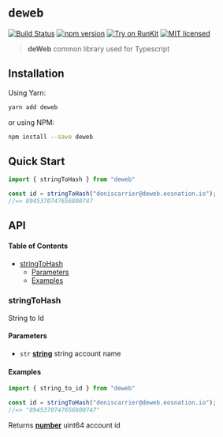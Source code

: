 # `deweb`

[![Build Status](https://travis-ci.org/EOS-Nation/deweb.svg?branch=master)](https://travis-ci.org/EOS-Nation/deweb)
[![npm version](https://badge.fury.io/js/deweb.svg)](https://badge.fury.io/js/deweb)
[![Try on RunKit](https://badge.runkitcdn.com/deweb.svg)](https://npm.runkit.com/deweb)
[![MIT licensed](https://img.shields.io/badge/license-MIT-blue.svg)](https://raw.githubusercontent.com/EOS-Nation/deweb/master/LICENSE)

> **deWeb** common library used for Typescript

## Installation

Using Yarn:

```bash
yarn add deweb
```

or using NPM:

```bash
npm install --save deweb
```

## Quick Start

```ts
import { stringToHash } from "deweb"

const id = stringToHash("deniscarrier@deweb.eosnation.io");
//=> 8945370747656800747
```

## API

<!-- Generated by documentation.js. Update this documentation by updating the source code. -->

#### Table of Contents

-   [stringToHash](#stringtohash)
    -   [Parameters](#parameters)
    -   [Examples](#examples)

### stringToHash

String to Id

#### Parameters

-   `str` **[string](https://developer.mozilla.org/docs/Web/JavaScript/Reference/Global_Objects/String)** string account name

#### Examples

```javascript
import { string_to_id } from "deweb"

const id = stringToHash("deniscarrier@deweb.eosnation.io");
//=> "8945370747656800747"
```

Returns **[number](https://developer.mozilla.org/docs/Web/JavaScript/Reference/Global_Objects/Number)** uint64 account id
